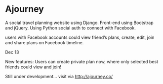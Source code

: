 Ajourney
========
A social travel planning website using Django. Front-end using Bootstrap and jQuery. Using Python social auth to connect with Facebook.

users with Facebook accounts could view friend’s plans, create, edit, join and share plans on Facebook timeline. 

Dec 13

New features: Users can create private plan now, where only selected best friends could view and join!

Still under development... visit via http://ajourney.co/
